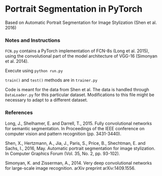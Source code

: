 # Portrait Segmentation in PyTorch
Based on Automatic Portrait Segmentation for Image Stylization (Shen et al. 2016)

### Notes and Instructions
```FCN.py``` contains a PyTorch implementation of FCN-8s (Long et al. 2015), using the convolutional part of the model architecture of VGG-16 (Simonyan et al. 2014).

Execute using ```python run.py```

```train()``` and ```test()``` methods are in ```trainer.py```

Code is meant for the data from Shen et al. The data is handled through ```DataLoader.py``` for this particular dataset. Modifications to this file might be necessary to adapt to a different dataset.

### References
Long, J., Shelhamer, E. and Darrell, T., 2015. Fully convolutional networks for semantic segmentation. In Proceedings of the IEEE conference on computer vision and pattern recognition (pp. 3431-3440).

Shen, X., Hertzmann, A., Jia, J., Paris, S., Price, B., Shechtman, E. and Sachs, I., 2016, May. Automatic portrait segmentation for image stylization. In Computer Graphics Forum (Vol. 35, No. 2, pp. 93-102).

Simonyan, K. and Zisserman, A., 2014. Very deep convolutional networks for large-scale image recognition. arXiv preprint arXiv:1409.1556.
